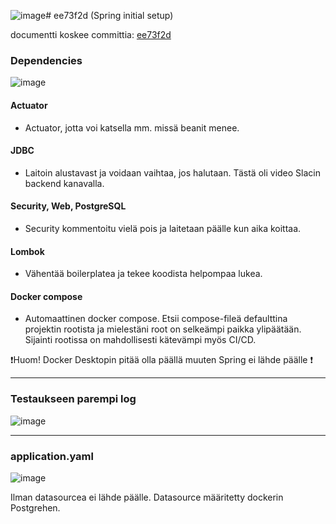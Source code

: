![image](https://github.com/user-attachments/assets/b0bc5bbd-0939-4142-bf93-e2e146c9f805)# ee73f2d (Spring initial setup)

documentti koskee committia: [ee73f2d](https://github.com/fisma-benefit-app/benefit-app/commit/ee73f2dcbe6835d609fbe895b23482090298a118)

### Dependencies

![image](https://github.com/user-attachments/assets/fc445424-9e78-4352-afab-d54e595eee88)


#### Actuator

- Actuator, jotta voi katsella mm. missä beanit menee.

#### JDBC

- Laitoin alustavast ja voidaan vaihtaa, jos halutaan. Tästä oli video Slacin backend kanavalla.

#### Security, Web, PostgreSQL

- Security kommentoitu vielä pois ja laitetaan päälle kun aika koittaa.

#### Lombok

- Vähentää boilerplatea ja tekee koodista helpompaa lukea.

#### Docker compose

- Automaattinen docker compose. Etsii compose-fileä defaulttina projektin rootista ja mielestäni root on selkeämpi paikka ylipäätään. Sijainti rootissa on mahdollisesti kätevämpi myös CI/CD. 

❗️Huom! Docker Desktopin pitää olla päällä muuten Spring ei lähde päälle ❗️

---

### Testaukseen parempi log

![image](https://github.com/user-attachments/assets/039c572f-5c4e-41b8-b663-6b2debac63c0)

---

### application.yaml

![image](https://github.com/user-attachments/assets/c78c74c5-a6d5-4ef0-8ba7-732dd40c6b3a)


Ilman datasourcea ei lähde päälle. Datasource määritetty dockerin Postgrehen. 
